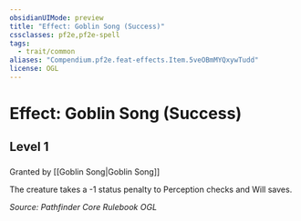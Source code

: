 ```yaml
---
obsidianUIMode: preview
title: "Effect: Goblin Song (Success)"
cssclasses: pf2e,pf2e-spell
tags:
  - trait/common
aliases: "Compendium.pf2e.feat-effects.Item.5veOBmMYQxywTudd"
license: OGL
---
```

# Effect: Goblin Song (Success)
## Level 1
### 






Granted by [[Goblin Song|Goblin Song]]

The creature takes a -1 status penalty to Perception checks and Will saves.

*Source: Pathfinder Core Rulebook*
*OGL*